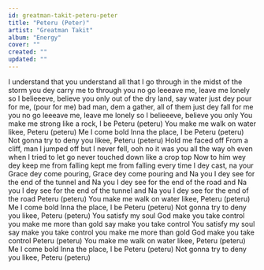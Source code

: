 ```yaml
---
id: greatman-takit-peteru-peter
title: "Peteru (Peter)"
artist: "Greatman Takit"
album: "Energy"
cover: ""
created: ""
updated: ""
---
```


I understand that you understand all that I go through
in the midst of the storm you dey carry me to through
you no go leeeave me, leave me lonely
so I belieeeve, believe you only
out of the dry land, say water just dey pour for me, (pour for me)
bad man, dem a gather,
all of them just dey fall for me
you no go leeeave me, leave me lonely
so I belieeeve, believe you only
You make me strong like a rock, I be Peteru (peteru)
You make me walk on water likee, Peteru (peteru)
Me I come bold Inna the place, I be Peteru (peteru)
Not gonna try to deny you likee, Peteru (peteru)
Hold me faced off
From a cliff, man I jumped off
but I never fell, ooh no
it was you all the way oh
even when I tried to let go
never touched down like a crop top
Now to him wey dey keep me from falling kept me from falling
every time I dey cast, na your Grace dey come pouring, Grace dey come pouring
and Na you I dey see for the end of the tunnel
and Na you I dey see for the end of the road
and Na you I dey see for the end of the tunnel
and Na you I dey see for the end of the road
 Peteru (peteru)
You make me walk on water likee, Peteru (peteru)
Me I come bold Inna the place, I be Peteru (peteru)
Not gonna try to deny you likee, Peteru (peteru)
You satisfy my soul
God make you take control
you make me more than gold
say make you take control
You satisfy my soul
say make you take control
you make me more than gold
God make you take control
Peteru (peteru)
You make me walk on water likee, Peteru (peteru)
Me I come bold Inna the place, I be Peteru (peteru)
Not gonna try to deny you likee, Peteru (peteru)